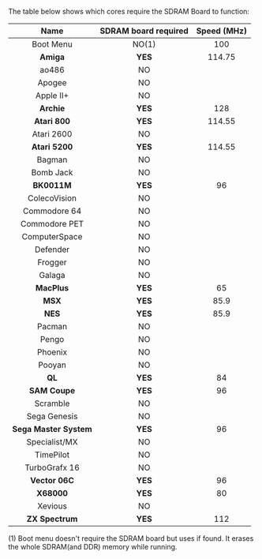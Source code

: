 The table below shows which cores require the SDRAM Board to function:

| Name | SDRAM board required | Speed (MHz) |
|:---:|:---:|:---:|
| Boot Menu | NO(1) | 100 |
| **Amiga** | **YES**| 114.75 |
| ao486 | NO | |
| Apogee | NO | |
| Apple II+ | NO | |
| **Archie** | **YES**| 128 |
| **Atari 800** | **YES**| 114.55 |
| Atari 2600 | NO | |
| **Atari 5200** | **YES**| 114.55 |
| Bagman | NO | |
| Bomb Jack | NO | |
| **BK0011M** | **YES** | 96 |
| ColecoVision | NO | |
| Commodore 64 | NO | |
| Commodore PET | NO | |
| ComputerSpace | NO | |
| Defender | NO | |
| Frogger | NO | |
| Galaga | NO | |
| **MacPlus** | **YES**| 65 |
| **MSX** | **YES**| 85.9 |
| **NES** | **YES**| 85.9 |
| Pacman | NO | |
| Pengo | NO | |
| Phoenix | NO | |
| Pooyan | NO | |
| **QL** | **YES**| 84 |
| **SAM Coupe** | **YES**| 96 |
| Scramble | NO | |
| Sega Genesis | NO | |
| **Sega Master System** | **YES**| 96 |
| Specialist/MX | NO | |
| TimePilot | NO | |
| TurboGrafx 16 | NO | |
| **Vector 06C** | **YES**| 96 |
| **X68000** | **YES**| 80 |
| Xevious | NO | |
| **ZX Spectrum** | **YES**| 112 |

(1) Boot menu doesn't require the SDRAM board but uses if found. It erases the whole SDRAM(and DDR) memory while running.